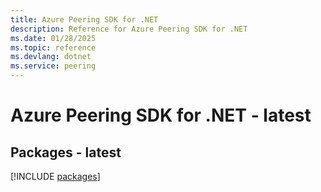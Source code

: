 ```yaml
---
title: Azure Peering SDK for .NET
description: Reference for Azure Peering SDK for .NET
ms.date: 01/28/2025
ms.topic: reference
ms.devlang: dotnet
ms.service: peering
---
```

# Azure Peering SDK for .NET - latest
## Packages - latest
[!INCLUDE [packages](peering-index.md)]